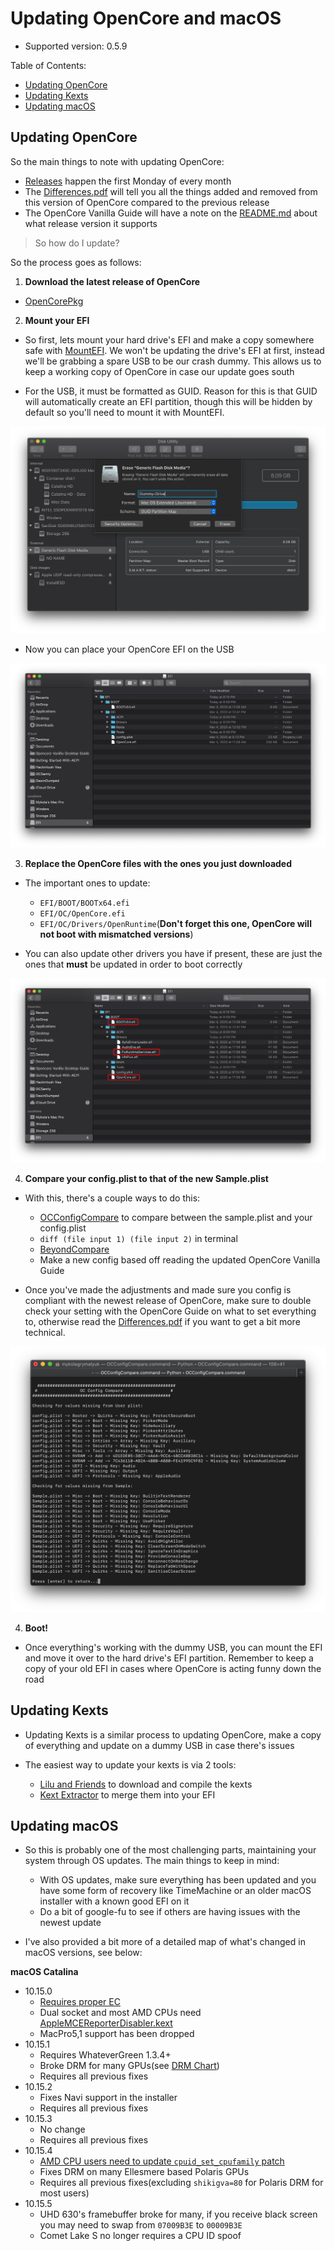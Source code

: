 # Updating OpenCore and macOS

* Supported version: 0.5.9

Table of Contents:

* [Updating OpenCore](/post-install/update.md#updating-opencore)
* [Updating Kexts](/post-install/update.md#updating-kexts)
* [Updating macOS](/post-install/update.md#updating-macos)

## Updating OpenCore

So the main things to note with updating OpenCore:

* [Releases](https://github.com/acidanthera/OpenCorePkg/releases) happen the first Monday of every month
* The [Differences.pdf](https://github.com/acidanthera/OpenCorePkg/blob/master/Docs/Differences/Differences.pdf) will tell you all the things added and removed from this version of OpenCore compared to the previous release
* The OpenCore Vanilla Guide will have a note on the [README.md](README.md) about what release version it supports

> So how do I update?

So the process goes as follows:

1. **Download the latest release of OpenCore**

* [OpenCorePkg](https://github.com/acidanthera/OpenCorePkg/releases)

2. **Mount your EFI**

* So first, lets mount your hard drive's EFI and make a copy somewhere safe with [MountEFI](https://github.com/corpnewt/MountEFI). We won't be updating the drive's EFI at first, instead we'll be grabbing a spare USB to be our crash dummy. This allows us to keep a working copy of OpenCore in case our update goes south

* For the USB, it must be formatted as GUID. Reason for this is that GUID will automatically create an EFI partition, though this will be hidden by default so you'll need to mount it with MountEFI.

![](/images/post-install/update-md/usb-erase.png)

* Now you can place your OpenCore EFI on the USB

![](/images/post-install/update-md/usb-folder.png)

3. **Replace the OpenCore files with the ones you just downloaded**

* The important ones to update:

  * `EFI/BOOT/BOOTx64.efi`
  * `EFI/OC/OpenCore.efi`
  * `EFI/OC/Drivers/OpenRuntime`(**Don't forget this one, OpenCore will not boot with mismatched versions**)

* You can also update other drivers you have if present, these are just the ones that **must** be updated in order to boot correctly

![](/images/post-install/update-md/usb-folder-highlight.png)

4. **Compare your config.plist to that of the new Sample.plist**

* With this, there's a couple ways to do this:

  * [OCConfigCompare](https://github.com/corpnewt/OCConfigCompare) to compare between the sample.plist and your config.plist
  * `diff (file input 1) (file input 2)` in terminal
  * [BeyondCompare](https://www.scootersoftware.com)
  * Make a new config based off reading the updated OpenCore Vanilla Guide

* Once you've made the adjustments and made sure you config is compliant with the newest release of OpenCore, make sure to double check your setting with the OpenCore Guide on what to set everything to, otherwise read the [Differences.pdf](https://github.com/acidanthera/OpenCorePkg/blob/master/Docs/Differences/Differences.pdf) if you want to get a bit more technical.

![](/images/post-install/update-md/oc-config-compare.png)

4. **Boot!**

* Once everything's working with the dummy USB, you can mount the EFI and move it over to the hard drive's EFI partition. Remember to keep a copy of your old EFI in cases where OpenCore is acting funny down the road

## Updating Kexts

* Updating Kexts is a similar process to updating OpenCore, make a copy of everything and update on a dummy USB in case there's issues

* The easiest way to update your kexts is via 2 tools:

  * [Lilu and Friends](https://github.com/corpnewt/Lilu-and-Friends) to download and compile the kexts
  * [Kext Extractor](https://github.com/corpnewt/KextExtractor) to merge them into your EFI

## Updating macOS

* So this is probably one of the most challenging parts, maintaining your system through OS updates. The main things to keep in mind:
  * With OS updates, make sure everything has been updated and you have some form of recovery like TimeMachine or an older macOS installer with a known good EFI on it
  * Do a bit of google-fu to see if others are having issues with the newest update

* I've also provided a bit more of a detailed map of what's changed in macOS versions, see below:

**macOS Catalina**

* 10.15.0
  * [Requires proper EC](https://dortania.github.io/Getting-Started-With-ACPI/)
  * Dual socket and most AMD CPUs need [AppleMCEReporterDisabler.kext](https://github.com/acidanthera/bugtracker/files/3703498/AppleMCEReporterDisabler.kext.zip)
  * MacPro5,1 support has been dropped
* 10.15.1
  * Requires WhateverGreen 1.3.4+
  * Broke DRM for many GPUs(see [DRM Chart](https://github.com/acidanthera/WhateverGreen/blob/master/Manual/FAQ.Chart.md))
  * Requires all previous fixes
* 10.15.2
  * Fixes Navi support in the installer
  * Requires all previous fixes
* 10.15.3
  * No change
  * Requires all previous fixes
* 10.15.4
  * [AMD CPU users need to update `cpuid_set_cpufamily` patch](https://github.com/AMD-OSX/AMD_Vanilla)
  * Fixes DRM on many Ellesmere based Polaris GPUs
  * Requires all previous fixes(excluding `shikigva=80` for Polaris DRM for most users)
* 10.15.5
  * UHD 630's framebuffer broke for many, if you receive black screen you may need to swap from `07009B3E` to `00009B3E`
  * Comet Lake S no longer requires a CPU ID spoof
